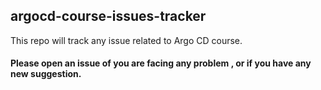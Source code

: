 ## argocd-course-issues-tracker

This repo will track any issue related to Argo CD course.

#### Please open an issue of you are facing any problem , or if you have any new suggestion.
